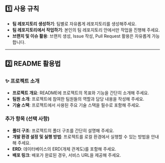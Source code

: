 ## 1️⃣ 사용 규칙
- **팀 레포지토리 생성하기**: 팀별로 자유롭게 레포지토리를 생성해주세요.
- **팀 레포지토리에서 작업하기**: 본인의 팀 레포지토리 안에서만 작업을 진행해 주세요.
- **브랜치 및 이슈 활용**: 브랜치 생성, Issue 작성, Pull Request 활용은 자유롭게 가능합니다.

---

## 2️⃣ README 활용법
### ✨ 프로젝트 소개
- **프로젝트 개요**: README에 프로젝트의 목표와 기능을 간단히 소개해 주세요.
- **팀원 소개**: 프로젝트에 참여한 팀원들의 역할과 담당 내용을 작성해 주세요.
- **기술 스택**: 프로젝트에서 사용된 주요 기술 스택을 필수로 포함해 주세요.

### 추가 항목 (선택 사항)
- **폴더 구조**: 프로젝트의 폴더 구조를 간단히 설명해 주세요.
- **개발 환경 설정 및 실행 방법**: 프로젝트를 로컬 환경에서 실행할 수 있는 방법을 안내해 주세요.
- **ERD**: 데이터베이스의 ERD(개체 관계도)를 포함해 주세요.
- **배포 링크**: 배포가 완료된 경우, 서비스 URL을 제공해 주세요.
